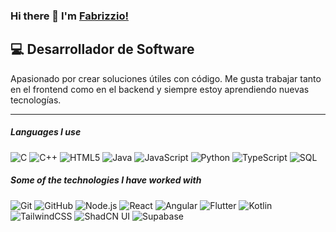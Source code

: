 ### Hi there 👋 I'm [Fabrizzio!](https://github.com/Fabrizzioxc/Fabrizzioxc)

## 💻 Desarrollador de Software

Apasionado por crear soluciones útiles con código. Me gusta trabajar tanto en el frontend como en el backend y siempre estoy aprendiendo nuevas tecnologías.

---

##### Languages I use

![C](https://img.shields.io/badge/-C-000000?style=flat&logo=c)
![C++](https://img.shields.io/badge/-C++-000000?style=flat&logo=c%2B%2B)
![HTML5](https://img.shields.io/badge/-HTML5-000000?style=flat&logo=html5)
![Java](https://img.shields.io/badge/-Java-000000?style=flat&logo=java)
![JavaScript](https://img.shields.io/badge/-JavaScript-000000?style=flat&logo=javascript)
![Python](https://img.shields.io/badge/-Python-000000?style=flat&logo=python)
![TypeScript](https://img.shields.io/badge/-TypeScript-000000?style=flat&logo=typescript)
![SQL](https://img.shields.io/badge/-SQL-000000?style=flat&logo=postgresql)

##### Some of the technologies I have worked with

![Git](https://img.shields.io/badge/-Git-222222?style=flat&logo=git&logoColor=F05032)
![GitHub](https://img.shields.io/badge/-GitHub-222222?style=flat&logo=github&logoColor=181717)
![Node.js](https://img.shields.io/badge/-Node.js-222222?style=flat&logo=node.js&logoColor=339933)
![React](https://img.shields.io/badge/-React-222222?style=flat&logo=react&logoColor=61DAFB)
![Angular](https://img.shields.io/badge/-Angular-222222?style=flat&logo=angular&logoColor=DD0031)
![Flutter](https://img.shields.io/badge/-Flutter-222222?style=flat&logo=flutter&logoColor=02569B)
![Kotlin](https://img.shields.io/badge/-Kotlin-222222?style=flat&logo=kotlin&logoColor=7F52FF)
![TailwindCSS](https://img.shields.io/badge/-TailwindCSS-222222?style=flat&logo=tailwindcss&logoColor=06B6D4)
![ShadCN UI](https://img.shields.io/badge/-ShadCN-222222?style=flat&logo=shadcn&logoColor=white)
![Supabase](https://img.shields.io/badge/-Supabase-222222?style=flat&logo=supabase&logoColor=3ECF8E)

<br/>
